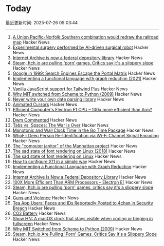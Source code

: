 # Today

最近更新时间: 2025-07-26 05:03:44

--- 
1. [A Union Pacific-Norfolk Southern combination would redraw the railroad map](https://www.trains.com/trn/news-reviews/news-wire/a-union-pacific-norfolk-southern-combination-would-redraw-the-railroad-map/) Hacker News
2. [Experimental surgery performed by AI-driven surgical robot](https://arstechnica.com/science/2025/07/experimental-surgery-performed-by-ai-driven-surgical-robot/) Hacker News
3. [Internet Archive is now a federal depository library](https://www.kqed.org/news/12049420/sf-based-internet-archive-is-now-a-federal-depository-library-what-does-that-mean) Hacker News
4. [Steam, Itch.io are pulling ‘porn’ games. Critics say it's a slippery slope](https://www.wired.com/story/steam-itchio-are-pulling-porn-games-censorship/) Hacker News
5. [Google in 1999: Search Engines Escape the Portal Matrix](https://cybercultural.com/p/google-1999/) Hacker News
6. [Implementing a functional language with graph reduction (2021)](https://thma.github.io/posts/2021-12-27-Implementing-a-functional-language-with-Graph-Reduction.html) Hacker News
7. [Vanilla JavaScript support for Tailwind Plus](https://tailwindcss.com/blog/vanilla-js-support-for-tailwind-plus) Hacker News
8. [Why MIT switched from Scheme to Python (2009)](https://www.wisdomandwonder.com/link/2110/why-mit-switched-from-scheme-to-python) Hacker News
9. [Never write your own date parsing library](https://www.zachleat.com/web/adventures-in-date-parsing/) Hacker News
10. [Animated Cursors](https://tattoy.sh/news/animated-cursors/) Hacker News
11. [Efficient Computer's Electron E1 CPU – 100x more efficient than Arm?](https://morethanmoore.substack.com/p/efficient-computers-electron-e1-cpu) Hacker News
12. [Dwm Commented](https://github.com/bakkeby/dwm-commented) Hacker News
13. [Tabs vs. Spaces: The War Is Over](https://xn--gckvb8fzb.com/tabs-vs-spaces-the-war-is-over/) Hacker News
14. [Monotonic and Wall Clock Time in the Go Time Package](https://victoriametrics.com/blog/go-time-monotonic-wall-clock/index.html) Hacker News
15. [WhoFi: Deep Person Re-Identification via Wi-Fi Channel Signal Encoding](https://arxiv.org/abs/2507.12869) Hacker News
16. [The "computer janitor" of the Manhattan project](https://www.allaboutcircuits.com/news/richard-hamming-the-computer-janitor-of-the-manhattan-project/) Hacker News
17. [The sad state of font rendering on Linux (2018)](https://pandasauce.org/post/linux-fonts/) Hacker News
18. [The sad state of font rendering on Linux](https://pandasauce.org/post/linux-fonts/) Hacker News
19. [How to configure X11 in a simple way](https://eugene-andrienko.com/en/it/2025/07/24/x11-configuration-simple.html) Hacker News
20. [Implementing a Functional Language with Graph Reduction](https://thma.github.io/posts/2021-12-27-Implementing-a-functional-language-with-Graph-Reduction.html) Hacker News
21. [Internet Archive Is Now a Federal Depository Library](https://www.kqed.org/news/12049420/sf-based-internet-archive-is-now-a-federal-depository-library-what-does-that-mean) Hacker News
22. [100X More Efficient Than ARM Processors – Electron E1](https://morethanmoore.substack.com/p/efficient-computers-electron-e1-cpu) Hacker News
23. [Steam, Itch.io are pulling 'porn' games. critics say it's a slippery slope](https://www.wired.com/story/steam-itchio-are-pulling-porn-games-censorship/) Hacker News
24. [Guns and Violence](https://rajivsethi.substack.com/p/guns-violence) Hacker News
25. [Tea App Users' Faces and IDs Reportedly Posted to 4chan in Security Breach](https://www.cnet.com/tech/services-and-software/tea-app-users-faces-and-ids-reportedly-posted-to-4chan-in-security-breach/) Hacker News
26. [CO2 Battery](https://energydome.com/co2-battery/) Hacker News
27. [Show HN: A macOS clock that stays visible when coding or binging in fullscreen](https://cornertime.app/en) Hacker News
28. [Why MIT Switched from Scheme to Python (2009)](https://www.wisdomandwonder.com/link/2110/why-mit-switched-from-scheme-to-python) Hacker News
29. [Steam, Itch.io Are Pulling 'Porn' Games. Critics Say It's a Slippery Slope](https://www.wired.com/story/steam-itchio-are-pulling-porn-games-censorship/) Hacker News
